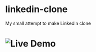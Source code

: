 # linkedin-clone
My small attempt to make LinkedIn clone


# ![Live Demo](https://linkedin-clone-gb7ia2pxl-dev-techsters-projects.vercel.app/)
